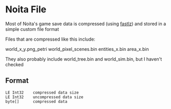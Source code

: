 # Noita File
Most of Noita's game save data is compressed (using [fastlz](https://github.com/ariya/FastLZ)) and stored in a simple custom file format

Files that are compressed like this include:

world_x_y.png_petri
world_pixel_scenes.bin
entities_x.bin
area_x.bin

They also probably include world_tree.bin and world_sim.bin, but I haven't checked

## Format

```
LE Int32    compressed data size
LE Int32    uncompressed data size
byte[]      compressed data
```
